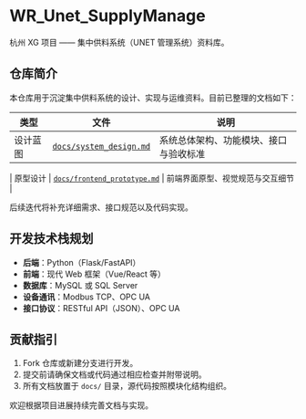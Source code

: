 # WR_Unet_SupplyManage

杭州 XG 项目 —— 集中供料系统（UNET 管理系统）资料库。

## 仓库简介

本仓库用于沉淀集中供料系统的设计、实现与运维资料。目前已整理的文档如下：

| 类型     | 文件                                     | 说明                                 |
|----------|------------------------------------------|--------------------------------------|
| 设计蓝图 | [`docs/system_design.md`](docs/system_design.md) | 系统总体架构、功能模块、接口与验收标准 |

| 原型设计 | [`docs/frontend_prototype.md`](docs/frontend_prototype.md) | 前端界面原型、视觉规范与交互细节       |

后续迭代将补充详细需求、接口规范以及代码实现。


## 开发技术栈规划

* **后端**：Python（Flask/FastAPI）
* **前端**：现代 Web 框架（Vue/React 等）
* **数据库**：MySQL 或 SQL Server
* **设备通讯**：Modbus TCP、OPC UA
* **接口协议**：RESTful API（JSON）、OPC UA

## 贡献指引

1. Fork 仓库或新建分支进行开发。
2. 提交前请确保文档或代码通过相应检查并附带说明。
3. 所有文档放置于 `docs/` 目录，源代码按照模块化结构组织。

欢迎根据项目进展持续完善文档与实现。

